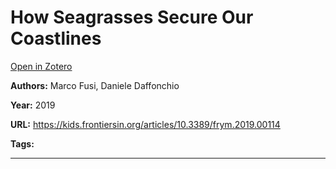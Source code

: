 # How Seagrasses Secure Our Coastlines
[Open in Zotero](zotero://select/items/@FusiDaffonchio_2019)

**Authors:** Marco Fusi, Daniele Daffonchio

**Year:** 2019

**URL:** https://kids.frontiersin.org/articles/10.3389/frym.2019.00114

**Tags:**

---
